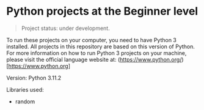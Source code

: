 # Python projects at the Beginner level

> Project status: under development.

To run these projects on your computer, you need to have Python 3 installed.
All projects in this repository are based on this version of Python. 
For more information on how to run Python 3 projects on your machine, 
please visit the official language website at: (https://www.python.org/)[https://www.python.org]

Version: Python 3.11.2

Libraries used:
* random
